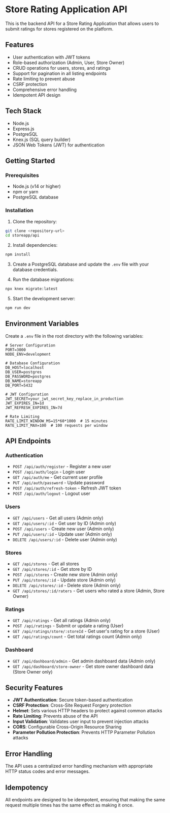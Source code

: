 # Store Rating Application API

This is the backend API for a Store Rating Application that allows users to submit ratings for stores registered on the platform.

## Features

- User authentication with JWT tokens
- Role-based authorization (Admin, User, Store Owner)
- CRUD operations for users, stores, and ratings
- Support for pagination in all listing endpoints
- Rate limiting to prevent abuse
- CSRF protection
- Comprehensive error handling
- Idempotent API design

## Tech Stack

- Node.js
- Express.js
- PostgreSQL
- Knex.js (SQL query builder)
- JSON Web Tokens (JWT) for authentication

## Getting Started

### Prerequisites

- Node.js (v14 or higher)
- npm or yarn
- PostgreSQL database

### Installation

1. Clone the repository:

```bash
git clone <repository-url>
cd storeapp/api
```

2. Install dependencies:

```bash
npm install
```

3. Create a PostgreSQL database and update the `.env` file with your database credentials.

4. Run the database migrations:

```bash
npx knex migrate:latest
```

5. Start the development server:

```bash
npm run dev
```

## Environment Variables

Create a `.env` file in the root directory with the following variables:

```
# Server Configuration
PORT=3000
NODE_ENV=development

# Database Configuration
DB_HOST=localhost
DB_USER=postgres
DB_PASSWORD=postgres
DB_NAME=storeapp
DB_PORT=5432

# JWT Configuration
JWT_SECRET=your_jwt_secret_key_replace_in_production
JWT_EXPIRES_IN=1d
JWT_REFRESH_EXPIRES_IN=7d

# Rate Limiting
RATE_LIMIT_WINDOW_MS=15*60*1000  # 15 minutes
RATE_LIMIT_MAX=100  # 100 requests per window
```

## API Endpoints

### Authentication

- `POST /api/auth/register` - Register a new user
- `POST /api/auth/login` - Login user
- `GET /api/auth/me` - Get current user profile
- `PUT /api/auth/password` - Update password
- `POST /api/auth/refresh-token` - Refresh JWT token
- `POST /api/auth/logout` - Logout user

### Users

- `GET /api/users` - Get all users (Admin only)
- `GET /api/users/:id` - Get user by ID (Admin only)
- `POST /api/users` - Create new user (Admin only)
- `PUT /api/users/:id` - Update user (Admin only)
- `DELETE /api/users/:id` - Delete user (Admin only)

### Stores

- `GET /api/stores` - Get all stores
- `GET /api/stores/:id` - Get store by ID
- `POST /api/stores` - Create new store (Admin only)
- `PUT /api/stores/:id` - Update store (Admin only)
- `DELETE /api/stores/:id` - Delete store (Admin only)
- `GET /api/stores/:id/raters` - Get users who rated a store (Admin, Store Owner)

### Ratings

- `GET /api/ratings` - Get all ratings (Admin only)
- `POST /api/ratings` - Submit or update a rating (User)
- `GET /api/ratings/store/:storeId` - Get user's rating for a store (User)
- `GET /api/ratings/count` - Get total ratings count (Admin only)

### Dashboard

- `GET /api/dashboard/admin` - Get admin dashboard data (Admin only)
- `GET /api/dashboard/store-owner` - Get store owner dashboard data (Store Owner only)

## Security Features

- **JWT Authentication**: Secure token-based authentication
- **CSRF Protection**: Cross-Site Request Forgery protection
- **Helmet**: Sets various HTTP headers to protect against common attacks
- **Rate Limiting**: Prevents abuse of the API
- **Input Validation**: Validates user input to prevent injection attacks
- **CORS**: Configurable Cross-Origin Resource Sharing
- **Parameter Pollution Protection**: Prevents HTTP Parameter Pollution attacks

## Error Handling

The API uses a centralized error handling mechanism with appropriate HTTP status codes and error messages.

## Idempotency

All endpoints are designed to be idempotent, ensuring that making the same request multiple times has the same effect as making it once.
